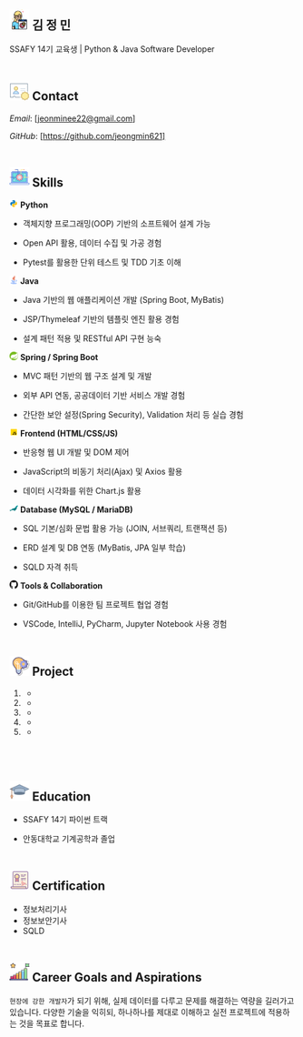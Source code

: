 ## <img src="img/developer_icon.png" width="35px" height="35px"/> 김 정 민
SSAFY 14기 교육생 | Python & Java Software Developer
<br><br>

## <img src="img/contact_icon.png" width="35px" height="35px"/> Contact
*Email*: [jeonminee22@gmail.com]

*GitHub*: [https://github.com/jeongmin621]
<br><br>

## <img src="img/skills_icon.png" width="35px" height="35px"/> Skills
<img src="./python_icon.png" width="15px" height="15px"/> **Python**

- 객체지향 프로그래밍(OOP) 기반의 소프트웨어 설계 가능

- Open API 활용, 데이터 수집 및 가공 경험

- Pytest를 활용한 단위 테스트 및 TDD 기초 이해

<img src="img/java_icon.png" width="15px" height="15px"/> **Java**

- Java 기반의 웹 애플리케이션 개발 (Spring Boot, MyBatis)

- JSP/Thymeleaf 기반의 템플릿 엔진 활용 경험

- 설계 패턴 적용 및 RESTful API 구현 능숙

<img src="img/spring_icon.png" width="15px" height="15px"/> **Spring / Spring Boot**

- MVC 패턴 기반의 웹 구조 설계 및 개발

- 외부 API 연동, 공공데이터 기반 서비스 개발 경험

- 간단한 보안 설정(Spring Security), Validation 처리 등 실습 경험

<img src="img/javascript_icon.png" width="15px" height="15px"/> **Frontend (HTML/CSS/JS)**

- 반응형 웹 UI 개발 및 DOM 제어

- JavaScript의 비동기 처리(Ajax) 및 Axios 활용

- 데이터 시각화를 위한 Chart.js 활용

<img src="img/mariadb_icon.png" width="15px" height="15px"/> **Database (MySQL / MariaDB)**

- SQL 기본/심화 문법 활용 가능 (JOIN, 서브쿼리, 트랜잭션 등)

- ERD 설계 및 DB 연동 (MyBatis, JPA 일부 학습)

- SQLD 자격 취득

<img src="img/github_logo.png" width="15px" height="15px"/> **Tools & Collaboration**

- Git/GitHub를 이용한 팀 프로젝트 협업 경험

- VSCode, IntelliJ, PyCharm, Jupyter Notebook 사용 경험
<br><br>

## <img src="img/project_icon.png" width="35px" height="35px"/> Project
1. -
2. -
3. -
4. -
5. -
<br><br>

## <img src="img/education_icon.png" width="35px" height="35px"/> Education
- SSAFY 14기 파이썬 트랙

- 안동대학교 기계공학과 졸업
<br><br>

## <img src="img/certification_icon.png" width="35px" height="35px"/> Certification
- 정보처리기사
- 정보보안기사
- SQLD
<br><br>

## <img src="img/goals_icon.png" width="35px" height="35px"/> Career Goals and Aspirations
`현장에 강한 개발자`가 되기 위해, 실제 데이터를 다루고 문제를 해결하는 역량을 길러가고 있습니다.
다양한 기술을 익히되, 하나하나를 제대로 이해하고 실전 프로젝트에 적용하는 것을 목표로 합니다.


